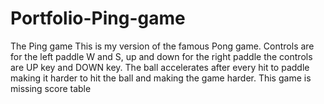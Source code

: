 # Portfolio-Ping-game
The Ping game  This is my version of the famous Pong game. Controls are for the left paddle W and S, up and down for the right paddle the  controls are UP key and DOWN key. The ball accelerates after every hit to paddle making it harder to hit the ball and making the game harder.   This game is missing score table
